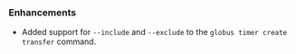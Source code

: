 ### Enhancements

* Added support for `--include` and `--exclude` to the `globus timer create transfer` command.
